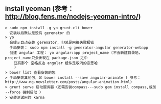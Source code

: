 ## install yeoman (参考：http://blog.fens.me/nodejs-yeoman-intro/)
    > sudo npm install -g yo grunt-cli bower
      安装以后默认是没有 gerenator 的
    > yo 
      会提示自动安装 gerenator, 但总是网络失败报错
      手动安装： sudo npm install -g generator-angular generator-webapp
      创建 angular 工程： yo angular:app project_name (不会新建目录哈，project_name只会出现在 package.json 之中
        还有那个 空格点选 angular 组件是取消的意思哈
        )
    > bower list 查看安装的包
    > 手动安装其他包，如 bower install --save angular-animate ( 参考：http://www.ng-newsletter.com/posts/angular-animation.html)
    > grunt serve 启动服务器（还需安装compass---sudo gem install compass,或加 --force 强制启动 ）
    > 安装测试用的 karma
    






       




